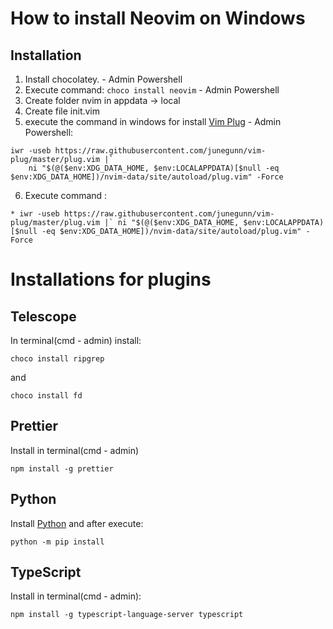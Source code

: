 # How to install Neovim on Windows

## Installation 

1. Install chocolatey. - Admin Powershell
2. Execute command: `choco install neovim` - Admin Powershell
3. Create folder nvim in appdata -> local
4. Create file init.vim
5. execute the command in windows for install [Vim Plug](https://github.com/junegunn/vim-plug) - Admin Powershell:

```
iwr -useb https://raw.githubusercontent.com/junegunn/vim-plug/master/plug.vim |`
    ni "$(@($env:XDG_DATA_HOME, $env:LOCALAPPDATA)[$null -eq $env:XDG_DATA_HOME])/nvim-data/site/autoload/plug.vim" -Force
```
6. Execute command : 

```
* iwr -useb https://raw.githubusercontent.com/junegunn/vim-plug/master/plug.vim |` ni "$(@($env:XDG_DATA_HOME, $env:LOCALAPPDATA)[$null -eq $env:XDG_DATA_HOME])/nvim-data/site/autoload/plug.vim" -Force
```  

# Installations for plugins

## Telescope
In terminal(cmd - admin) install:
``` 
choco install ripgrep
```
and
```
choco install fd
```

## Prettier
Install in terminal(cmd - admin)
```
npm install -g prettier
```

## Python
Install [Python](https://www.python.org/downloads/) and after execute: 
```
python -m pip install
```

## TypeScript
Install in terminal(cmd - admin):
```
npm install -g typescript-language-server typescript
```